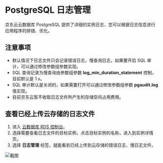 # PostgreSQL 日志管理
京东云云数据库 PostgreSQL 提供了详细的实例日志，您可以根据日志信息进行应用程序的排错、优化。

## 注意事项
* 默认情况下日志文件只会记录错误日志，慢查询日志，如果要开启 SQL 审计，可以通过修改参数组参数实现。
* SQL 查询记录为慢查询由参数组参数 **log_min_duration_statement** 控制，目前默认是 1 s。
* SQL 审计默认是关闭的，如果需要打开可以通过修改参数组参数 **pgaudit.log** 值实现。
* 目前京东云暂不收取日志文件所产生的存储空间占用费用。

## 查看已经上传云存储的日志文件
1. 进入 [云数据库 RDS 控制台](https://rds-console.jdcloud.com/database)。
2. 选择需要查看日志文件的目标实例，点击目标实例的名称，进入到实例详情页。
3. 选择 **日志管理** 标签，就能看到已经上传到云存储的错误日志、慢日志文件。

![截图](../../../../../../image/RDS/Log-manager-2.jpg)

